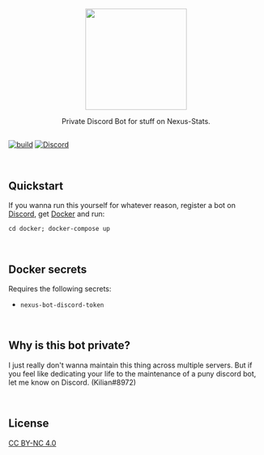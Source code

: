 <br>

<p align="center">
<img src ="https://github.com/nexus-devs/nexus-stats/raw/development/.github/blobob.gif" height="200" />

<br>

<p align="center">Private Discord Bot for stuff on Nexus-Stats.</p>
</p>

##

[![build](https://ci.nexus-stats.com/api/badges/nexus-devs/nexus-bot/status.svg)](https://ci.nexus-stats.com/nexus-devs/nexus-bot)
[![Discord](https://img.shields.io/discord/195582152849620992.svg?logo=discord)](https://discord.gg/AG8RPZ8)

<br>

## Quickstart
If you wanna run this yourself for whatever reason, register a bot on [Discord](https://discordapp.com/developers/applications/me),
get [Docker](https://www.docker.com/) and run:

```
cd docker; docker-compose up
```

<br>

## Docker secrets
Requires the following secrets:
- `nexus-bot-discord-token`

<br>

## Why is this bot private?
I just really don't wanna maintain this thing across multiple servers. But if
you feel like dedicating your life to the maintenance of a puny discord bot,
let me know on Discord. (Kilian#8972)

<br>

## License
[CC BY-NC 4.0](https://creativecommons.org/licenses/by-nc/4.0/)
